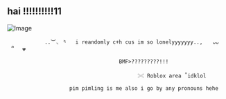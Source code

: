 ## hai !!!!!!!!!!11
<img src="https://media.discordapp.net/attachments/1374134682261913731/1397318181428658276/Screenshot_2025-07-22_3.43.19_PM.png?ex=68814977&amp;is=687ff7f7&amp;hm=a273d621fcb3ea528ca2c86df5b05f40895e102d142fcea79bfbce07cb219701&amp;=&amp;format=webp&amp;quality=lossless&amp;width=418&amp;height=564" alt="Image"/>
            

                ..︶◟ ⺀　 i reandomly c+h cus im so lonelyyyyyyy..,  ⠀ᴗᴗ　⠀՞ 　💔 

                                        BMF>?????????!!!

                                              𓏵 Roblox area ˚idklol

                        pim pimling is me also i go by any pronouns hehe

